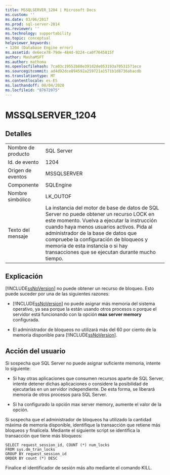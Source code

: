 ```yaml
---
title: MSSQLSERVER_1204 | Microsoft Docs
ms.custom: ''
ms.date: 03/06/2017
ms.prod: sql-server-2014
ms.reviewer: ''
ms.technology: supportability
ms.topic: conceptual
helpviewer_keywords:
- 1204 (Database Engine error)
ms.assetid: de6ece78-79de-484d-9224-ca0f7645815f
author: MashaMSFT
ms.author: mathoma
ms.openlocfilehash: 7ca03c19552b88e391d2de053193a70531571ece
ms.sourcegitcommit: ad4d92dce894592a259721a1571b1d8736abacdb
ms.translationtype: MT
ms.contentlocale: es-ES
ms.lasthandoff: 08/04/2020
ms.locfileid: "87672075"
---
```

# <a name="mssqlserver_1204"></a>MSSQLSERVER_1204
    
## <a name="details"></a>Detalles  
  
|||  
|-|-|  
|Nombre de producto|SQL Server|  
|Id. de evento|1204|  
|Origen de eventos|MSSQLSERVER|  
|Componente|SQLEngine|  
|Nombre simbólico|LK_OUTOF|  
|Texto del mensaje|La instancia del motor de base de datos de SQL Server no puede obtener un recurso LOCK en este momento. Vuelva a ejecutar la instrucción cuando haya menos usuarios activos. Pida al administrador de la base de datos que compruebe la configuración de bloqueos y memoria de esta instancia o si hay transacciones que se ejecutan durante mucho tiempo.|  
  
## <a name="explanation"></a>Explicación  
 [!INCLUDE[ssNoVersion](../../includes/ssnoversion-md.md)] no puede obtener un recurso de bloqueo. Esto puede suceder por una de las siguientes razones:  
  
-   [!INCLUDE[ssNoVersion](../../includes/ssnoversion-md.md)] no puede asignar más memoria del sistema operativo, ya sea porque la están usando otros procesos o porque el servidor está funcionando con la opción **max server memory** configurada.  
  
-   El administrador de bloqueos no utilizará más del 60 por ciento de la memoria disponible para [!INCLUDE[ssNoVersion](../../includes/ssnoversion-md.md)].  
  
## <a name="user-action"></a>Acción del usuario  
 Si sospecha que SQL Server no puede asignar suficiente memoria, intente lo siguiente:  
  
-   Si hay otras aplicaciones que consumen recursos aparte de SQL Server, intente detener dichas aplicaciones o considere la posibilidad de ejecutarlas en un servidor independiente. De esta forma, se liberará memoria de otros procesos para SQL Server.  
  
-   Si ha configurado la opción max server memory, aumente el valor de la opción.  
  
 Si sospecha que el administrador de bloqueos ha utilizado la cantidad máxima de memoria disponible, identifique la transacción que retiene más bloqueos y finalícela. Mediante el siguiente script se identifica la transacción que tiene más bloqueos:  
  
```  
SELECT request_session_id, COUNT (*) num_locks  
FROM sys.dm_tran_locks  
GROUP BY request_session_id   
ORDER BY count (*) DESC  
```  
  
 Finalice el identificador de sesión más alto mediante el comando KILL.  
  
  
